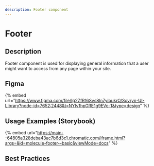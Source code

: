 ```yaml
---
description: Footer component
---
```


# Footer

## Description

Footer component is used for displaying general information that a user might want to access from any page within your site.

## Figma

{% embed url="https://www.figma.com/file/Ig2ZfR16Svs8In7yibukrO/Sovryn-UI-Library?node-id=7652:2448&t=NYIv1hpGRE1g9EVc-1&type=design" %}

## Usage Examples (Storybook)

{% embed url="https://main--64805a328deba43ac7b6d3c1.chromatic.com/iframe.html?args=&id=molecule-footer--basic&viewMode=docs" %}

## Best Practices
